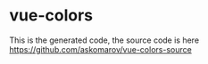 # vue-colors
This is the generated code, the source code is here
https://github.com/askomarov/vue-colors-source
